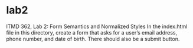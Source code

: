 # lab2
ITMD 362, Lab 2: Form Semantics and Normalized Styles 
In the index.html file in this directory, create a form that asks for a user’s email address, phone number, and date of birth. There should also be a submit button.
